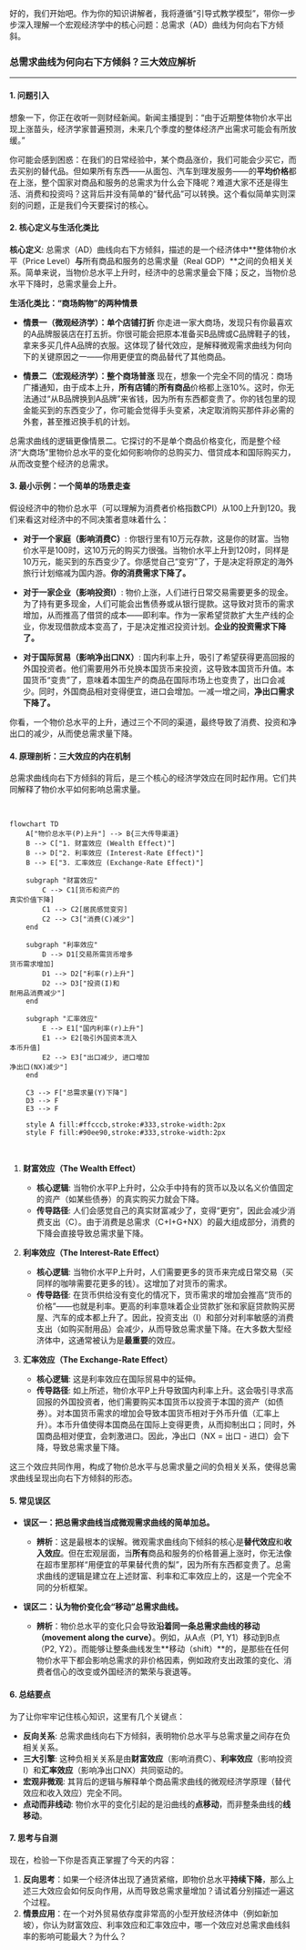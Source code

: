 好的，我们开始吧。作为你的知识讲解者，我将遵循“引导式教学模型”，带你一步步深入理解一个宏观经济学中的核心问题：总需求（AD）曲线为何向右下方倾斜。

### **总需求曲线为何向右下方倾斜？三大效应解析**

---

#### 1. **问题引入**

想象一下，你正在收听一则财经新闻。新闻主播提到：“由于近期整体物价水平出现上涨苗头，经济学家普遍预测，未来几个季度的整体经济产出需求可能会有所放缓。”

你可能会感到困惑：在我们的日常经验中，某个商品涨价，我们可能会少买它，而去买别的替代品。但如果所有东西——从面包、汽车到理发服务——的**平均价格**都在上涨，整个国家对商品和服务的总需求为什么会下降呢？难道大家不还是得生活、消费和投资吗？这背后并没有简单的“替代品”可以转换。这个看似简单实则深刻的问题，正是我们今天要探讨的核心。

#### 2. **核心定义与生活化类比**

**核心定义**:
总需求（AD）曲线向右下方倾斜，描述的是一个经济体中**整体物价水平（Price Level）**与**所有商品和服务的总需求量（Real GDP）**之间的负相关关系。简单来说，当物价总水平上升时，经济中的总需求量会下降；反之，当物价总水平下降时，总需求量会上升。

**生活化类比：“商场购物”的两种情景**

*   **情景一（微观经济学）：单个店铺打折**
    你走进一家大商场，发现只有你最喜欢的A品牌服装店在打五折。你很可能会把原本准备买B品牌或C品牌鞋子的钱，拿来多买几件A品牌的衣服。这体现了替代效应，是解释微观需求曲线为何向下的关键原因之一——你用更便宜的商品替代了其他商品。

*   **情景二（宏观经济学）：整个商场普涨**
    现在，想象一个完全不同的情况：商场广播通知，由于成本上升，**所有店铺**的**所有商品**价格都上涨10%。这时，你无法通过“从B品牌换到A品牌”来省钱，因为所有东西都变贵了。你的钱包里的现金能买到的东西变少了，你可能会觉得手头变紧，决定取消购买那件非必需的外套，甚至推迟换手机的计划。

总需求曲线的逻辑更像情景二。它探讨的不是单个商品价格变化，而是整个经济“大商场”里物价总水平的变化如何影响你的总购买力、借贷成本和国际购买力，从而改变整个经济的总需求。

#### 3. **最小示例：一个简单的场景走查**

假设经济中的物价总水平（可以理解为消费者价格指数CPI）从100上升到120。我们来看这对经济中的不同决策者意味着什么：

*   **对于一个家庭（影响消费C）**: 你银行里有10万元存款，这是你的财富。当物价水平是100时，这10万元的购买力很强。当物价水平上升到120时，同样是10万元，能买到的东西变少了。你感觉自己“变穷”了，于是决定将原定的海外旅行计划缩减为国内游。**你的消费需求下降了。**

*   **对于一家企业（影响投资I）**: 物价上涨，人们进行日常交易需要更多的现金。为了持有更多现金，人们可能会出售债券或从银行提款。这导致对货币的需求增加，从而推高了借贷的成本——即利率。作为一家希望贷款扩大生产线的企业，你发现借款成本变高了，于是决定推迟投资计划。**企业的投资需求下降了。**

*   **对于国际贸易（影响净出口NX）**: 国内利率上升，吸引了希望获得更高回报的外国投资者。他们需要用外币兑换本国货币来投资，这导致本国货币升值。本国货币“变贵”了，意味着本国生产的商品在国际市场上也变贵了，出口会减少。同时，外国商品相对变得便宜，进口会增加。一减一增之间，**净出口需求下降了。**

你看，一个物价总水平的上升，通过三个不同的渠道，最终导致了消费、投资和净出口的减少，从而使总需求量下降。

#### 4. **原理剖析：三大效应的内在机制**

总需求曲线向右下方倾斜的背后，是三个核心的经济学效应在同时起作用。它们共同解释了物价水平如何影响总需求量。

<br>

```mermaid
flowchart TD
    A["物价总水平(P)上升"] --> B{三大传导渠道}
    B --> C["1. 财富效应 (Wealth Effect)"]
    B --> D["2. 利率效应 (Interest-Rate Effect)"]
    B --> E["3. 汇率效应 (Exchange-Rate Effect)"]

    subgraph "财富效应"
        C --> C1[货币和资产的
真实价值下降]
        C1 --> C2[居民感觉变穷]
        C2 --> C3["消费(C)减少"]
    end

    subgraph "利率效应"
        D --> D1[交易所需货币增多
货币需求增加]
        D1 --> D2["利率(r)上升"]
        D2 --> D3["投资(I)和
耐用品消费减少"]
    end

    subgraph "汇率效应"
        E --> E1["国内利率(r)上升"]
        E1 --> E2[吸引外国资本流入
本币升值]
        E2 --> E3["出口减少, 进口增加
净出口(NX)减少"]
    end

    C3 --> F["总需求量(Y)下降"]
    D3 --> F
    E3 --> F

    style A fill:#ffcccb,stroke:#333,stroke-width:2px
    style F fill:#90ee90,stroke:#333,stroke-width:2px
```
<br>

1.  **财富效应（The Wealth Effect）**
    *   **核心逻辑**: 当物价水平P上升时，公众手中持有的货币以及以名义价值固定的资产（如某些债券）的真实购买力就会下降。
    *   **传导路径**: 人们会感觉自己的真实财富减少了，变得“更穷”，因此会减少消费支出（C）。由于消费是总需求（C+I+G+NX）的最大组成部分，消费的下降会直接导致总需求量下降。

2.  **利率效应（The Interest-Rate Effect）**
    *   **核心逻辑**: 当物价水平P上升时，人们需要更多的货币来完成日常交易（买同样的咖啡需要花更多的钱）。这增加了对货币的需求。
    *   **传导路径**: 在货币供给没有变化的情况下，货币需求的增加会推高“货币的价格”——也就是利率。更高的利率意味着企业贷款扩张和家庭贷款购买房屋、汽车的成本都上升了。因此，投资支出（I）和部分对利率敏感的消费支出（如购买耐用品）会减少，从而导致总需求量下降。在大多数大型经济体中，这通常被认为是**最重要**的效应。

3.  **汇率效应（The Exchange-Rate Effect）**
    *   **核心逻辑**: 这是利率效应在国际贸易中的延伸。
    *   **传导路径**: 如上所述，物价水平P上升导致国内利率上升。这会吸引寻求高回报的外国投资者，他们需要购买本国货币以投资于本国的资产（如债券）。对本国货币需求的增加会导致本国货币相对于外币升值（汇率上升）。本币升值使得本国商品在国际上变得更贵，从而抑制出口；同时，外国商品相对便宜，会刺激进口。因此，净出口（NX = 出口 - 进口）会下降，导致总需求量下降。

这三个效应共同作用，构成了物价总水平与总需求量之间的负相关关系，使得总需求曲线呈现出向右下方倾斜的形态。

#### 5. **常见误区**

*   **误区一：把总需求曲线当成微观需求曲线的简单加总。**
    *   **辨析**：这是最根本的误解。微观需求曲线向下倾斜的核心是**替代效应**和**收入效应**。但在宏观层面，当**所有**商品和服务的价格普遍上涨时，你无法像在超市里那样“用便宜的苹果替代贵的梨”，因为所有东西都变贵了。总需求曲线的逻辑是建立在上述财富、利率和汇率效应上的，这是一个完全不同的分析框架。

*   **误区二：认为物价变化会“移动”总需求曲线。**
    *   **辨析**：物价总水平的变化只会导致**沿着同一条总需求曲线的移动（movement along the curve）**。例如，从A点（P1, Y1）移动到B点（P2, Y2）。而能够让整条曲线发生**移动（shift）**的，是那些在任何物价水平下都会影响总需求的非价格因素，例如政府支出政策的变化、消费者信心的改变或外国经济的繁荣与衰退等。

#### 6. **总结要点**

为了让你牢牢记住核心知识，这里有几个关键点：

*   **反向关系**: 总需求曲线向右下方倾斜，表明物价总水平与总需求量之间存在负相关关系。
*   **三大引擎**: 这种负相关关系是由**财富效应**（影响消费C）、**利率效应**（影响投资I）和**汇率效应**（影响净出口NX）共同驱动的。
*   **宏观非微观**: 其背后的逻辑与解释单个商品需求曲线的微观经济学原理（替代效应和收入效应）完全不同。
*   **点动而非线动**: 物价水平的变化引起的是沿曲线的**点移动**，而非整条曲线的**线移动**。

#### 7. **思考与自测**

现在，检验一下你是否真正掌握了今天的内容：

1.  **反向思考**：如果一个经济体出现了通货紧缩，即物价总水平**持续下降**，那么上述三大效应会如何反向作用，从而导致总需求量增加？请试着分别描述一遍这个过程。
2.  **情景应用**：在一个对外贸易依存度非常高的小型开放经济体中（例如新加坡），你认为财富效应、利率效应和汇率效应中，哪一个效应对总需求曲线斜率的影响可能最大？为什么？